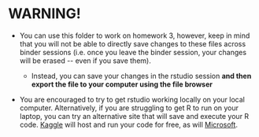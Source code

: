 # WARNING!
* You can use this folder to work on homework 3, however, keep in mind that you will not be able to directly save changes to these files across binder sessions (i.e. once you leave the binder session, your changes will be erased -- even if you save them).
	* Instead, you can save your changes in the rstudio session **and then export the file to your computer using the file browser**

* You are encouraged to try to get rstudio working locally on your local computer. Alternatively, if you are struggling to get R to run on your laptop, you can try an alternative site that will save and execute your R code. [Kaggle](https://www.kaggle.com/kernels) will host and run your code for free, as will [Microsoft](https://notebooks.azure.com/).


